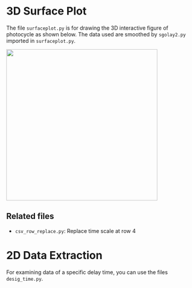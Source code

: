 # 3D Surface Plot
The file <code>surfaceplot.py</code> is for drawing the 3D interactive figure of photocycle as shown below.
The data used are smoothed by <code>sgolay2.py</code> imported in <code>surfaceplot.py</code>.

<!-- Figure -->
<p>
  <img src="https://raw.githubusercontent.com/alwin1031/Lab/main/demo.png" width="400px" />
</p>


<h2>Related files</h2>
<ul>
  <li><code>csv_row_replace.py</code>: Replace time scale at row 4</li>
</ul>

# 2D Data Extraction
For examining data of a specific delay time, you can use the files <code>desig_time.py</code>.
